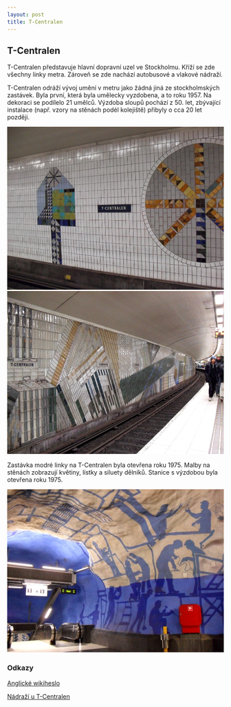 ```yaml
---
layout: post
title: T-Centralen
---
```

## T-Centralen

T-Centralen představuje hlavní dopravní uzel ve Stockholmu. Kříží se zde všechny linky metra. Zároveň se zde nachází autobusové a vlakové nádraží.

T-Centralen odráží vývoj umění v metru jako žádná jiná ze stockholmských zastávek. Byla první, která byla umělecky vyzdobena, a to roku 1957. Na dekoraci se podílelo 21 umělců. Výzdoba sloupů pochází z 50. let, zbývající instalace (např. vzory na stěnách podél kolejiště) přibyly o cca 20 let později.

![](/images/tcentralen/obr1.jpg)
![](/images/tcentralen/obr2.jpg)

Zastávka modré linky na T-Centralen byla otevřena roku 1975. Malby na stěnách zobrazují květiny, lístky a siluety dělníků.
Stanice s výzdobou byla otevřena roku 1975.

![](/images/tcentralen/obr3.jpg)

### Odkazy

[Anglické wikiheslo](https://en.wikipedia.org/wiki/T-Centralen)

[Nádraží u T-Centralen](http://www.cityterminalen.com/en/Contact/About-Cityterminalen/)

